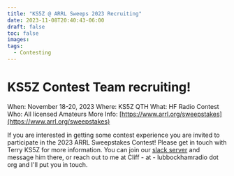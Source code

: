 ```yaml
---
title: "KS5Z @ ARRL Sweeps 2023 Recruiting"
date: 2023-11-08T20:40:43-06:00
draft: false
toc: false
images:
tags:
  - Contesting
---
```

# KS5Z Contest Team recruiting!
When: November 18-20, 2023
Where: KS5Z QTH
What: HF Radio Contest
Who: All licensed Amateurs
More Info: [https://www.arrl.org/sweepstakes](https://www.arrl.org/sweepstakes)

If you are interested in getting some contest experience you are invited to participate in the 2023 ARRL Sweepstakes Contest! Please get in touch with Terry KS5Z for more information. You can join our [slack server](https://join.slack.com/t/lubbockamateu-hgf3723/shared_invite/zt-1613c7nwg-hegXmzckOdcI7ibFqy5LuQ) and message him there, or reach out to me at Cliff - at - lubbockhamradio dot org and I'll put you in touch.
